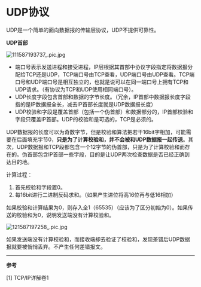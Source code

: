 # UDP协议



UDP是一个简单的面向数据报的传输层协议，UDP不提供可靠性。

**UDP首部**

![111587193737_.pic.jpg](https://i.loli.net/2020/04/18/nyRACLm4gJu7GOa.png)

* 端口号表示发送进程和接受进程，IP层根据其首部中协议字段指定将数据报分配给TCP还是UDP，TCP端口号由TCP查看，UDP端口号由UDP查看。TCP端口号和UDP端口号是相互独立的，也就是说可以在同一端口号上拥有TCP和UDP请求。（有协议为TCP和UDP使用相同端口号）。
* UDP长度字段包含首部和数据的字节长度。（冗余，IP首部中数据报长度字段指的是IP数据报全长，减去IP首部长度就是UDP数据报长度）
* UDP校验和字段是覆盖首部（包括一个伪首部）和数据部分的，IP首部校验和字段只覆盖IP首部。UDP的校验和是可选的，TCP是必须的。

UDP数据报的长度可以为奇数字节，但是校验和算法把若干16bit字相加，可能需要在后面填充字节0，**只是为了计算校验和，并不会被和UDP数据报一起传送**。其次，UDP数据报和TCP段都包含一个12字节的伪首部，只是为了计算校验和而存在的。伪首部包含IP首部一些字段，目的是让UDP两次检查数据是否已经正确到达目的地。

计算过程：

1. 首先校验和字段置0。
2. 每16bit进行二进制反码求和。（如果产生进位将高16位再与低16相加）

如果校验和计算结果为0，则存入全1（65535）（应该为了区分初始为0）。如果传送的校验和为0，说明发送端没有计算校验和。

![121587197258_.pic.jpg](https://i.loli.net/2020/04/18/KcXI4RreuLW1oGb.png)

如果发送端没有计算校验和，而接收端却去验证了校验和，发现差错后UDP数据报就要被悄悄丢弃。不产生任何差错报文。

***

**参考**

[1] TCP/IP详解卷1
